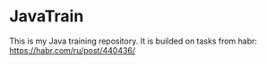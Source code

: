 # JavaTrain
This is my Java training repository. It is builded on tasks from habr: https://habr.com/ru/post/440436/
